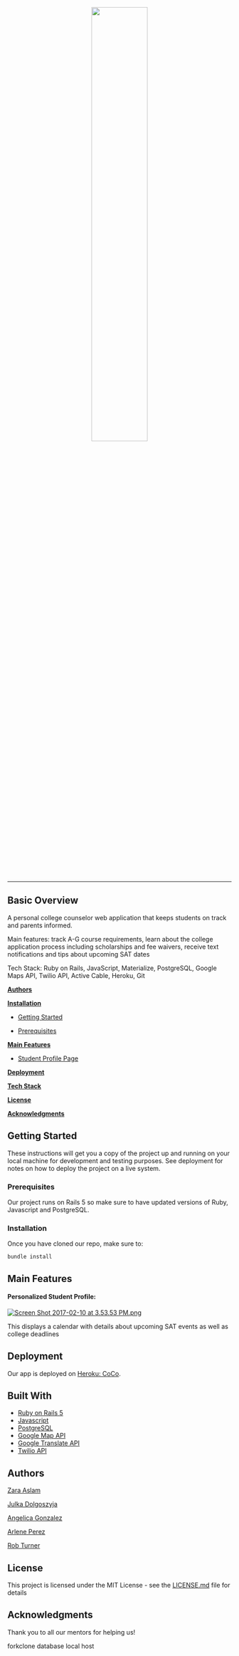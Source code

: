 

<p align="center"><img width=50% src="https://s23.postimg.org/4l8rxhe97/coco_logo.png"></p>




----
## Basic Overview
A personal college counselor web application that keeps students on track and parents informed.

Main features: track A-G course requirements, learn about the college application process including scholarships and fee waivers, receive text notifications and tips about upcoming SAT dates

Tech Stack: Ruby on Rails, JavaScript, Materialize, PostgreSQL, Google Maps API, Twilio API, Active Cable, Heroku, Git


**[Authors](#Authors)**

**[Installation](#installation)**

- [Getting Started](#Getting)

- [Prerequisites](#Prerequisites)

**[Main Features](#Main)**

- [Student Profile Page](#Personalized)



**[Deployment](#Deployment)**

**[Tech Stack](#Built)**

**[License](#license)**

**[Acknowledgments](#Acknowledgments)**

## Getting Started

These instructions will get you a copy of the project up and running on your local machine for development and testing purposes. See deployment for notes on how to deploy the project on a live system.

### Prerequisites

Our project runs on Rails 5 so make sure to have updated versions of Ruby, Javascript and PostgreSQL.


### Installation

Once you have cloned our repo, make sure to:

```
bundle install
```


## Main Features
#### Personalized Student Profile:
[![Screen Shot 2017-02-10 at 3.53.53 PM.png](https://s27.postimg.org/3s9hxpi43/Screen_Shot_2017_02_10_at_3_53_53_PM.png)](https://postimg.org/image/j0zfbhbsf/)

This displays a calendar with details about upcoming SAT events as well as college deadlines

## Deployment

Our app is deployed on [Heroku: CoCo](https://coco-counselor.herokuapp.com/).

## Built With

* [Ruby on Rails 5](http://rubyonrails.org/)
* [Javascript](https://www.javascript.com/)
* [PostgreSQL](https://www.postgresql.org/)
* [Google Map API](https://developers.google.com/maps/)
* [Google Translate API](https://cloud.google.com/translate/docs/getting-started)
* [Twilio API](https://www.twilio.com/docs/api?filter-product=sms&filter-platform=mobile)



## Authors
[Zara Aslam](https://github.com/zaslam72)

[Julka Dolgoszyja](https://github.com/yulkalongneck)

[Angelica Gonzalez](https://github.com/agonzalez0515)

[Arlene Perez](https://github.com/Techforchange)

[Rob Turner](https://github.com/georobGWJ)


## License

This project is licensed under the MIT License - see the [LICENSE.md](LICENSE.md) file for details

## Acknowledgments

Thank you to all our mentors for helping us!


forkclone
database
local host

